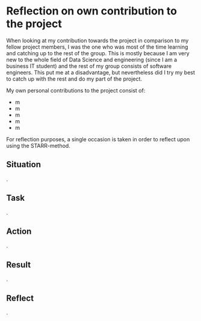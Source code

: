 # Reflection on own contribution to the project

When looking at my contribution towards the project in comparison to my fellow project members, I was the one who was most of the time learning and catching up to the rest of the group. This is mostly because I am very new to the whole field of Data Science and engineering (since I am a business IT student) and the rest of my group consists of software engineers. This put me at a disadvantage, but nevertheless did I try my best to catch up with the rest and do my part of the project.

My own personal contributions to the project consist of:

* m
* m
* m
* m
* m

For reflection purposes, a single occasion is taken in order to reflect upon using the STARR-method.

## Situation

.

## Task

.

## Action

.

## Result

.

## Reflect

.
